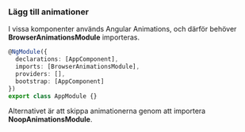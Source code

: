 <h3 id="animations">Lägg till animationer</h3>

I vissa komponenter används Angular Animations, och därför behöver **BrowserAnimationsModule** importeras.

```typescript
@NgModule({
  declarations: [AppComponent],
  imports: [BrowserAnimationsModule],
  providers: [],
  bootstrap: [AppComponent]
})
export class AppModule {}
```

Alternativet är att skippa animationerna genom att importera **NoopAnimationsModule**.

